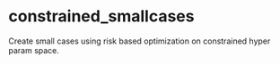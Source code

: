 # constrained_smallcases
Create small cases using risk based optimization on constrained hyper param space. 

